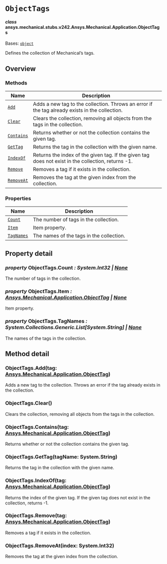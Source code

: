 # `ObjectTags`

<a id="ansys.mechanical.stubs.v242.Ansys.Mechanical.Application.ObjectTags"></a>

#### *class* ansys.mechanical.stubs.v242.Ansys.Mechanical.Application.ObjectTags

Bases: [`object`](https://docs.python.org/3/library/functions.html#object)

Defines the collection of Mechanical’s tags.

<!-- !! processed by numpydoc !! -->

<a id="overview"></a>

## Overview

### Methods

| Name | Description |
|-----------------------------------------------------------------------------------------------|----------------------------------------------------------------------------------------------------|
| [`Add`](#ObjectTags.Add)           | Adds a new tag to the collection. Throws an error if the tag already exists in the collection.     |
| [`Clear`](#ObjectTags.Clear)       | Clears the collection, removing all objects from the tags in the collection.                       |
| [`Contains`](#ObjectTags.Contains) | Returns whether or not the collection contains the given tag.                                      |
| [`GetTag`](#ObjectTags.GetTag)     | Returns the tag in the collection with the given name.                                             |
| [`IndexOf`](#ObjectTags.IndexOf)   | Returns the index of the given tag. If the given tag does not exist in the collection, returns -1. |
| [`Remove`](#ObjectTags.Remove)     | Removes a tag if it exists in the collection.                                                      |
| [`RemoveAt`](#ObjectTags.RemoveAt) | Removes the tag at the given index from the collection.                                            |

### Properties

| Name | Description |
|-----------------------------------------------------------------------------------------------|------------------------------------------|
| [`Count`](#ObjectTags.Count)       | The number of tags in the collection.    |
| [`Item`](#ObjectTags.Item)         | Item property.                           |
| [`TagNames`](#ObjectTags.TagNames) | The names of the tags in the collection. |

<a id="property-detail"></a>

## Property detail

<a id="ObjectTags.Count"></a>

### *property* ObjectTags.Count *: System.Int32 | [None](https://docs.python.org/3/library/constants.html#None)*

The number of tags in the collection.

<!-- !! processed by numpydoc !! -->

<a id="ObjectTags.Item"></a>

### *property* ObjectTags.Item *: [Ansys.Mechanical.Application.ObjectTag](ObjectTag.md#ansys.mechanical.stubs.v242.Ansys.Mechanical.Application.ObjectTag) | [None](https://docs.python.org/3/library/constants.html#None)*

Item property.

<!-- !! processed by numpydoc !! -->

<a id="ObjectTags.TagNames"></a>

### *property* ObjectTags.TagNames *: System.Collections.Generic.List[System.String] | [None](https://docs.python.org/3/library/constants.html#None)*

The names of the tags in the collection.

<!-- !! processed by numpydoc !! -->

<a id="method-detail"></a>

## Method detail

<a id="ObjectTags.Add"></a>

### ObjectTags.Add(tag: [Ansys.Mechanical.Application.ObjectTag](ObjectTag.md#ansys.mechanical.stubs.v242.Ansys.Mechanical.Application.ObjectTag))

Adds a new tag to the collection. Throws an error if the tag already exists in the collection.

<!-- !! processed by numpydoc !! -->

<a id="ObjectTags.Clear"></a>

### ObjectTags.Clear()

Clears the collection, removing all objects from the tags in the collection.

<!-- !! processed by numpydoc !! -->

<a id="ObjectTags.Contains"></a>

### ObjectTags.Contains(tag: [Ansys.Mechanical.Application.ObjectTag](ObjectTag.md#ansys.mechanical.stubs.v242.Ansys.Mechanical.Application.ObjectTag))

Returns whether or not the collection contains the given tag.

<!-- !! processed by numpydoc !! -->

<a id="ObjectTags.GetTag"></a>

### ObjectTags.GetTag(tagName: System.String)

Returns the tag in the collection with the given name.

<!-- !! processed by numpydoc !! -->

<a id="ObjectTags.IndexOf"></a>

### ObjectTags.IndexOf(tag: [Ansys.Mechanical.Application.ObjectTag](ObjectTag.md#ansys.mechanical.stubs.v242.Ansys.Mechanical.Application.ObjectTag))

Returns the index of the given tag. If the given tag does not exist in the collection, returns -1.

<!-- !! processed by numpydoc !! -->

<a id="ObjectTags.Remove"></a>

### ObjectTags.Remove(tag: [Ansys.Mechanical.Application.ObjectTag](ObjectTag.md#ansys.mechanical.stubs.v242.Ansys.Mechanical.Application.ObjectTag))

Removes a tag if it exists in the collection.

<!-- !! processed by numpydoc !! -->

<a id="ObjectTags.RemoveAt"></a>

### ObjectTags.RemoveAt(index: System.Int32)

Removes the tag at the given index from the collection.

<!-- !! processed by numpydoc !! -->

